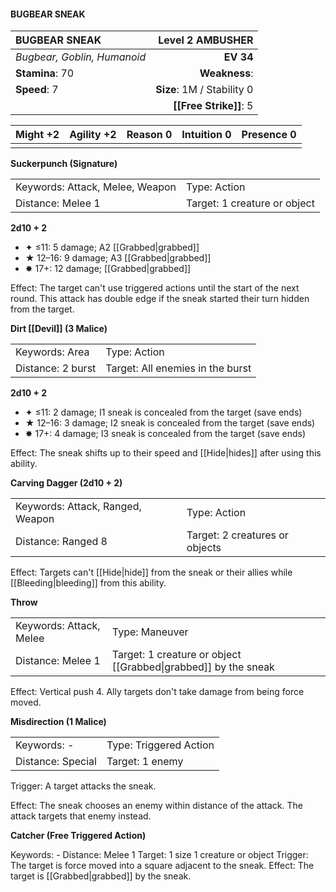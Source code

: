 #### BUGBEAR SNEAK

| BUGBEAR SNEAK               |       **Level 2 AMBUSHER** |
| :-------------------------- | -------------------------: |
| *Bugbear, Goblin, Humanoid* |                  **EV 34** |
| **Stamina**: 70             |              **Weakness**: |
| **Speed**: 7                | **Size**: 1M / Stability 0 |
|                             |     **[[Free Strike]]**: 5 |

| **Might** +2 | **Agility** +2 | **Reason** 0 | **Intuition** 0 | **Presence** 0 |
| ------------ | -------------- | ------------ | --------------- | -------------- |
|              |                |              |                 |                |

**Suckerpunch (Signature)**

|                                 |                              |
| :------------------------------ | :--------------------------- |
| Keywords: Attack, Melee, Weapon | Type: Action                 |
| Distance: Melee 1               | Target: 1 creature or object |

**2d10 + 2**

- ✦ ≤11: 5 damage; A2 [[Grabbed|grabbed]]
- ★ 12–16: 9 damage; A3 [[Grabbed|grabbed]]
- ✸ 17+: 12 damage; [[Grabbed|grabbed]]

Effect: The target can't use triggered actions until the start of the next round. This attack has double edge if the sneak started their turn hidden from the target.

**Dirt [[Devil]] (3 Malice)**

|                   |                                  |
| :---------------- | :------------------------------- |
| Keywords: Area    | Type: Action                     |
| Distance: 2 burst | Target: All enemies in the burst |

**2d10 + 2**

- ✦ ≤11: 2 damage; I1 sneak is concealed from the target (save ends)
- ★ 12–16: 3 damage; I2 sneak is concealed from the target (save ends)
- ✸ 17+: 4 damage; I3 sneak is concealed from the target (save ends)

Effect: The sneak shifts up to their speed and [[Hide|hides]] after using this ability.

**Carving Dagger (2d10 + 2)**

|                                  |                                |
| :------------------------------- | :----------------------------- |
| Keywords: Attack, Ranged, Weapon | Type: Action                   |
| Distance: Ranged 8               | Target: 2 creatures or objects |

Effect: Targets can't [[Hide|hide]] from the sneak or their allies while [[Bleeding|bleeding]] from this ability.

**Throw**

|                         |                                                                |
| :---------------------- | :------------------------------------------------------------- |
| Keywords: Attack, Melee | Type: Maneuver                                                 |
| Distance: Melee 1       | Target: 1 creature or object [[Grabbed\|grabbed]] by the sneak |

Effect: Vertical push 4. Ally targets don't take damage from being force moved.

**Misdirection (1 Malice)**

|                   |                        |
| :---------------- | :--------------------- |
| Keywords: -       | Type: Triggered Action |
| Distance: Special | Target: 1 enemy        |

Trigger: A target attacks the sneak.

Effect: The sneak chooses an enemy within distance of the attack. The attack targets that enemy instead.

**Catcher (Free Triggered Action)**

Keywords: - Distance: Melee 1 Target: 1 size 1 creature or object Trigger: The target is force moved into a square adjacent to the sneak. Effect: The target is [[Grabbed|grabbed]] by the sneak.
